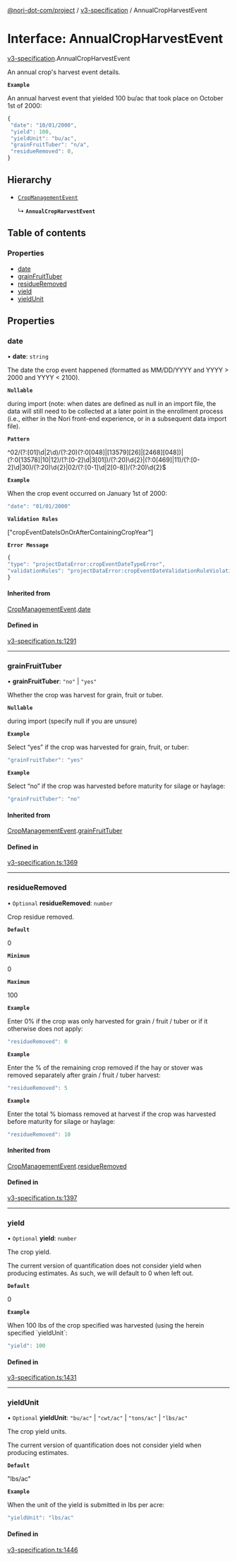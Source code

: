 [@nori-dot-com/project](../README.md) / [v3-specification](../modules/v3_specification.md) / AnnualCropHarvestEvent

# Interface: AnnualCropHarvestEvent

[v3-specification](../modules/v3_specification.md).AnnualCropHarvestEvent

An annual crop's harvest event details.

**`Example`**

<caption>An annual harvest event that yielded 100 bu/ac that took place on October 1st of 2000:</caption>

```js
{
 "date": "10/01/2000",
 "yield": 100,
 "yieldUnit": "bu/ac",
 "grainFruitTuber": "n/a",
 "residueRemoved": 0,
}
```

## Hierarchy

- [`CropManagementEvent`](v3_specification.CropManagementEvent.md)

  ↳ **`AnnualCropHarvestEvent`**

## Table of contents

### Properties

- [date](v3_specification.AnnualCropHarvestEvent.md#date)
- [grainFruitTuber](v3_specification.AnnualCropHarvestEvent.md#grainfruittuber)
- [residueRemoved](v3_specification.AnnualCropHarvestEvent.md#residueremoved)
- [yield](v3_specification.AnnualCropHarvestEvent.md#yield)
- [yieldUnit](v3_specification.AnnualCropHarvestEvent.md#yieldunit)

## Properties

### date

• **date**: `string`

The date the crop event happened (formatted as MM/DD/YYYY and YYYY > 2000 and YYYY < 2100).

**`Nullable`**

during import (note: when dates are defined as null in an import file, the data will still need to be collected at a later point in the enrollment process (i.e., either in the Nori front-end experience, or in a subsequent data import file).

**`Pattern`**

^02/(?:[01]\d|2\d)/(?:20)(?:0[048]|[13579][26]|[2468][048])|(?:0[13578]|10|12)/(?:[0-2]\d|3[01])/(?:20)\d{2}|(?:0[469]|11)/(?:[0-2]\d|30)/(?:20)\d{2}|02/(?:[0-1]\d|2[0-8])/(?:20)\d{2}$

**`Example`**

<caption>When the crop event occurred on January 1st of 2000:</caption>

```js
"date": "01/01/2000"
```

**`Validation Rules`**

["cropEventDateIsOnOrAfterContainingCropYear"]

**`Error Message`**

```js
{
"type": "projectDataError:cropEventDateTypeError",
"validationRules": "projectDataError:cropEventDateValidationRuleViolation"
}
```

#### Inherited from

[CropManagementEvent](v3_specification.CropManagementEvent.md).[date](v3_specification.CropManagementEvent.md#date)

#### Defined in

[v3-specification.ts:1291](https://github.com/nori-dot-eco/nori-dot-com/blob/cc4e2a7/packages/project/src/v3-specification.ts#L1291)

___

### grainFruitTuber

• **grainFruitTuber**: ``"no"`` \| ``"yes"``

Whether the crop was harvest for grain, fruit or tuber.

**`Nullable`**

during import (specify null if you are unsure)

**`Example`**

<caption>Select “yes” if the crop was harvested for grain, fruit, or tuber:</caption>

```js
"grainFruitTuber": "yes"
```

**`Example`**

<caption>Select “no” if the crop was harvested before maturity for silage or haylage:</caption>

```js
"grainFruitTuber": "no"
```

#### Inherited from

[CropManagementEvent](v3_specification.CropManagementEvent.md).[grainFruitTuber](v3_specification.CropManagementEvent.md#grainfruittuber)

#### Defined in

[v3-specification.ts:1369](https://github.com/nori-dot-eco/nori-dot-com/blob/cc4e2a7/packages/project/src/v3-specification.ts#L1369)

___

### residueRemoved

• `Optional` **residueRemoved**: `number`

Crop residue removed.

**`Default`**

0

**`Minimum`**

0

**`Maximum`**

100

**`Example`**

<caption>Enter 0% if the crop was only harvested for grain / fruit / tuber or if it otherwise does not apply:</caption>

```js
"residueRemoved": 0
```

**`Example`**

<caption>Enter the % of the remaining crop removed if the hay or stover was removed separately after grain / fruit / tuber harvest:</caption>

```js
"residueRemoved": 5
```

**`Example`**

<caption>Enter the total % biomass removed at harvest if the crop was harvested before maturity for silage or haylage:</caption>

```js
"residueRemoved": 10
```

#### Inherited from

[CropManagementEvent](v3_specification.CropManagementEvent.md).[residueRemoved](v3_specification.CropManagementEvent.md#residueremoved)

#### Defined in

[v3-specification.ts:1397](https://github.com/nori-dot-eco/nori-dot-com/blob/cc4e2a7/packages/project/src/v3-specification.ts#L1397)

___

### yield

• `Optional` **yield**: `number`

The crop yield.

The current version of quantification does not consider yield when producing estimates. As such, we will default to 0 when left out.

**`Default`**

0

**`Example`**

<caption>When 100 lbs of the crop specified was harvested (using the herein specified `yieldUnit`:</caption>

```js
"yield": 100
```

#### Defined in

[v3-specification.ts:1431](https://github.com/nori-dot-eco/nori-dot-com/blob/cc4e2a7/packages/project/src/v3-specification.ts#L1431)

___

### yieldUnit

• `Optional` **yieldUnit**: ``"bu/ac"`` \| ``"cwt/ac"`` \| ``"tons/ac"`` \| ``"lbs/ac"``

The crop yield units.

The current version of quantification does not consider yield when producing estimates.

**`Default`**

"lbs/ac"

**`Example`**

<caption>When the unit of the yield is submitted in lbs per acre:</caption>

```js
"yieldUnit": "lbs/ac"
```

#### Defined in

[v3-specification.ts:1446](https://github.com/nori-dot-eco/nori-dot-com/blob/cc4e2a7/packages/project/src/v3-specification.ts#L1446)
